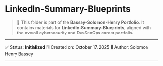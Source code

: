 # LinkedIn-Summary-Blueprints

> 📘 This folder is part of the **Bassey-Solomon-Henry Portfolio**.
> It contains materials for **LinkedIn-Summary-Blueprints**, aligned with the overall cybersecurity and DevSecOps career portfolio.

---

✅ Status: **Initialized**
🗓️ Created on: October 17, 2025
👤 Author: Solomon Henry Bassey

---
